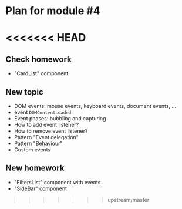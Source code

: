 # Plan for module #4
<<<<<<< HEAD
=======

## Check homework

* "CardList" component

## New topic

* DOM events: mouse events, keyboard events, document events, ...
* event `DOMContentLoaded`
* Event phases: bubbling and capturing
* How to add event listener?
* How to remove event listener?
* Pattern "Event delegation"
* Pattern "Behaviour"
* Custom events

## New homework

* "FiltersList" component with events
* "SideBar" component
>>>>>>> upstream/master
